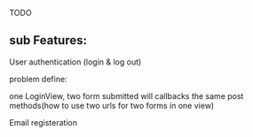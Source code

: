 TODO

## sub Features:

User authentication \(login & log out\)

problem define:

one LoginView, two form submitted will callbacks the same post methods\(how to use two urls for two forms in one view\)

Email registeration

